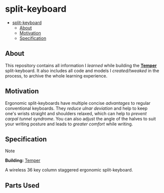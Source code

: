 # split-keyboard

<!--toc:start-->
- [split-keyboard](#split-keyboard)
  - [About](#about)
  - [Motivation](#motivation)
  - [Specification](#specification)
<!--toc:end-->



## About

This repository contains all information I *learned* while building the **[Temper](https://github.com/raeedcho/temper)** split-keyboard. It also includes all code and models I *created/tweaked* in the process, to archive the whole learning experience.

## Motivation

Ergonomic split-keyboards have multiple concise *advantages* to regular conventional keyboards. They *reduce ulnar deviation* and help to keep one's wrists straight and shoulders relaxed, which can help to *prevent carpal tunnel syndrome*. You can also adjust the angle of the halves to suit your writing posture and leads to *greater comfort* while writing.

## Specification

> [!NOTE]
> **Building:**
> [Temper](https://github.com/raeedcho/temper)

A wireless 36 key column staggered ergonomic split-keyboard.

## Parts Used
